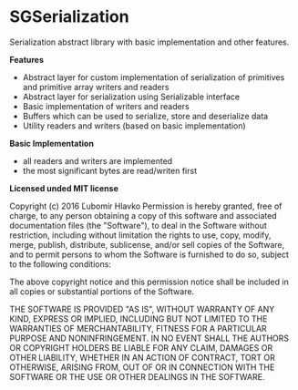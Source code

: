 # SGSerialization

Serialization abstract library with basic implementation and other features.

**Features**
- Abstract layer for custom implementation of serialization of primitives and primitive array writers and readers
- Abstract layer for serialization using Serializable interface
- Basic implementation of writers and readers
- Buffers which can be used to serialize, store and deserialize data
- Utility readers and writers (based on basic implementation)

**Basic Implementation**
- all readers and writers are implemented
- the most significant bytes are read/writen first

**Licensed unded MIT license**

Copyright (c) 2016 Ľubomír Hlavko
Permission is hereby granted, free of charge, to any person obtaining a copy
of this software and associated documentation files (the "Software"), to deal
in the Software without restriction, including without limitation the rights
to use, copy, modify, merge, publish, distribute, sublicense, and/or sell
copies of the Software, and to permit persons to whom the Software is
furnished to do so, subject to the following conditions:

The above copyright notice and this permission notice shall be included in all
copies or substantial portions of the Software.

THE SOFTWARE IS PROVIDED "AS IS", WITHOUT WARRANTY OF ANY KIND, EXPRESS OR
IMPLIED, INCLUDING BUT NOT LIMITED TO THE WARRANTIES OF MERCHANTABILITY,
FITNESS FOR A PARTICULAR PURPOSE AND NONINFRINGEMENT. IN NO EVENT SHALL THE
AUTHORS OR COPYRIGHT HOLDERS BE LIABLE FOR ANY CLAIM, DAMAGES OR OTHER
LIABILITY, WHETHER IN AN ACTION OF CONTRACT, TORT OR OTHERWISE, ARISING FROM,
OUT OF OR IN CONNECTION WITH THE SOFTWARE OR THE USE OR OTHER DEALINGS IN THE
SOFTWARE.
